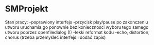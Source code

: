 # SMProjekt
Stan pracy:
-poprawiony interfejs
-przycisk play/pause po zakonczeniu utworu uruchamia go ponownie bez koniecznosci wyboru tego samego utworu poprzez openfiledialog (!)
-lekki reformat kodu
-echo, distortion, chorus (trzeba przemyśleć interfejs i dodać zapis)
